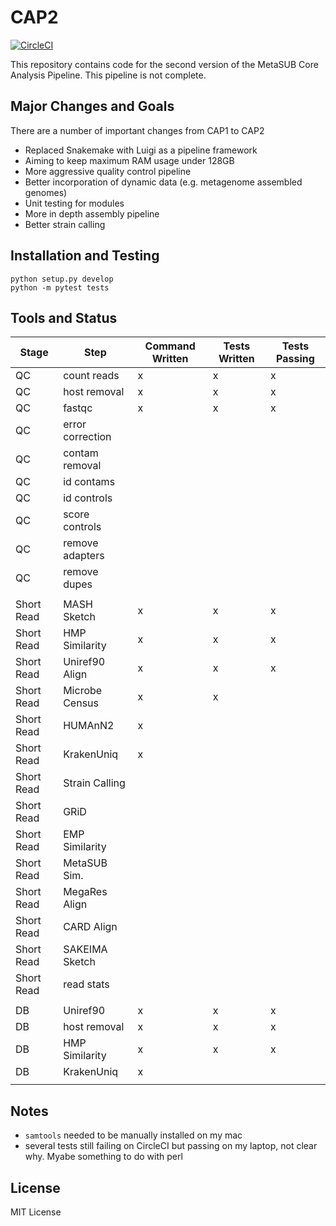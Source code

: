 # CAP2

[![CircleCI](https://circleci.com/gh/MetaSUB/CAP2.svg?style=svg)](https://circleci.com/gh/MetaSUB/CAP2)

This repository contains code for the second version of the MetaSUB Core Analysis Pipeline. This pipeline is not complete.

## Major Changes and Goals

There are a number of important changes from CAP1 to CAP2
 - Replaced Snakemake with Luigi as a pipeline framework
 - Aiming to keep maximum RAM usage under 128GB
 - More aggressive quality control pipeline
 - Better incorporation of dynamic data (e.g. metagenome assembled genomes)
 - Unit testing for modules
 - More in depth assembly pipeline
 - Better strain calling

## Installation and Testing

```
python setup.py develop
python -m pytest tests
```

## Tools and Status

| Stage      | Step             | Command Written | Tests Written | Tests Passing |
| ---------- | ---------------- | --------------- | ------------- | ------------- |
| QC         | count reads      | x               | x             | x             |
| QC         | host removal     | x               | x             | x             |
| QC         | fastqc           | x               | x             | x             |
| QC         | error correction |                 |               |               |
| QC         | contam removal   |                 |               |               |
| QC         | id contams       |                 |               |               |
| QC         | id controls      |                 |               |               |
| QC         | score controls   |                 |               |               |
| QC         | remove adapters  |                 |               |               |
| QC         | remove dupes     |                 |               |               |
|            |                  |                 |               |               |
| Short Read | MASH Sketch      | x               | x             | x             |
| Short Read | HMP Similarity   | x               | x             | x             |
| Short Read | Uniref90 Align   | x               | x             | x             |
| Short Read | Microbe Census   | x               | x             |               |
| Short Read | HUMAnN2          | x               |               |               |
| Short Read | KrakenUniq       | x               |               |               |
| Short Read | Strain Calling   |                 |               |               |
| Short Read | GRiD             |                 |               |               |
| Short Read | EMP Similarity   |                 |               |               |
| Short Read | MetaSUB Sim.     |                 |               |               |
| Short Read | MegaRes Align    |                 |               |               |
| Short Read | CARD Align       |                 |               |               |
| Short Read | SAKEIMA Sketch   |                 |               |               |
| Short Read | read stats       |                 |               |               |
|            |                  |                 |               |               |
| DB         | Uniref90         | x               | x             | x             |
| DB         | host removal     | x               | x             | x             |
| DB         | HMP Similarity   | x               | x             | x             |
| DB         | KrakenUniq       | x               |               |               |
|            |                  |                 |               |               |

## Notes

 - `samtools` needed to be manually installed on my mac
 - several tests still failing on CircleCI but passing on my laptop, not clear why. Myabe something to do with perl


## License

MIT License
